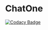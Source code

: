 # ChatOne
[![Codacy Badge](https://api.codacy.com/project/badge/Grade/23819ed91a8a4983912a0dbd19835129)](https://www.codacy.com/app/magedmilad08/ChatOne?utm_source=github.com&amp;utm_medium=referral&amp;utm_content=MagedMilad/ChatOne&amp;utm_campaign=badger)
